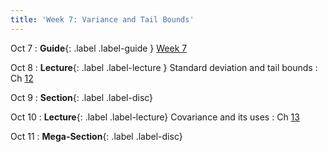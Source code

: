 ```yaml
---
title: 'Week 7: Variance and Tail Bounds'
---
```


Oct 7
: **Guide**{: .label .label-guide } [Week 7](/assets/guides/fall24/week07.pdf)

Oct 8
: **Lecture**{: .label .label-lecture } Standard deviation and tail bounds
    : Ch [12](http://prob140.org/textbook/content/Chapter_12/00_Standard_Deviation.html)

Oct 9
: **Section**{: .label .label-disc}

Oct 10
: **Lecture**{: .label .label-lecture} Covariance and its uses
    : Ch [13](http://prob140.org/textbook/content/Chapter_13/00_Variance_Via_Covariance.html)

Oct 11
: **Mega-Section**{: .label .label-disc}